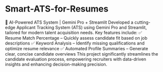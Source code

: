 # Smart-ATS-for-Resumes

🚀 AI-Powered ATS System | Gemini Pro + Streamlit
Developed a cutting-edge Applicant Tracking System (ATS) using Gemini Pro and Streamlit, tailored for modern talent acquisition needs. Key features include:
✅ Resume Match Percentage – Quickly assess candidate fit based on job descriptions
✅ Keyword Analysis – Identify missing qualifications and optimize resume relevance
✅ Automated Profile Summaries – Generate clear, concise candidate overviews
This project significantly streamlines the candidate evaluation process, empowering recruiters with data-driven insights and enhancing decision-making precision.

